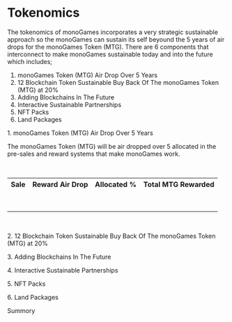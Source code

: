 <h1>Tokenomics</h1>
<p>
The tokenomics of monoGames incorporates a very strategic sustainable approach so the monoGames can sustain its self beyound the 5 years of air drops for the monoGames Token (MTG). There are 6 components that interconnect to make monoGames sustainable today and into the future which includes;
  
  <ol>
    <li>monoGames Token (MTG) Air Drop Over 5 Years</li>
    <li>12 Blockchain Token Sustainable Buy Back Of The monoGames Token (MTG) at 20%</li>
    <li>Adding Blockchains In The Future</li>
    <li>Interactive Sustainable Partnerships</li>
    <li>NFT Packs</li>
    <li>Land Packages</li>
   </ol>
</p><p>
1. monoGames Token (MTG) Air Drop Over 5 Years

The monoGames Token (MTG) will be air dropped over 5 allocated in the pre-sales and reward systems that make monoGames work.
</p>
<br>
<table>
  
 <tr>
 <th>Sale</th>
 <th>Reward Air Drop</th>
 <th>Allocated %</th>
 <th>Total MTG Rewarded</th>
 </tr>
  
 <tr>
 <td></td>
 <td></td>
 <td></td>
 <td></td>
 </tr>
 
 <tr>
 <td></td>
 <td></td>
 <td></td>
 <td></td>
 </tr>
   
 <tr>
 <td></td>
 <td></td>
 <td></td>
 <td></td>
 </tr>
 
 <tr>
 <td></td>
 <td></td>
 <td></td>
 <td></td>
 </tr>
    
 <tr>
 <td></td>
 <td></td>
 <td></td>
 <td></td>
 </tr>
 
 <tr>
 <td></td>
 <td></td>
 <td></td>
 <td></td>
 </tr>
    
 <tr>
 <td></td>
 <td></td>
 <td></td>
 <td></td>
 </tr>
 
 <tr>
 <td></td>
 <td></td>
 <td></td>
 <td></td>
 </tr>

  
 </table>
<br>
<p>
2. 12 Blockchain Token Sustainable Buy Back Of The monoGames Token (MTG) at 20%
</p><p>  
3. Adding Blockchains In The Future
</p><p>
4. Interactive Sustainable Partnerships
</p><p>
5. NFT Packs
</p><p>    
6. Land Packages
</p><p>
Summory
  
  
</p>
